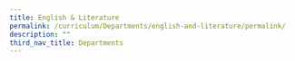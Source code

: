```yaml
---
title: English & Literature
permalink: /curriculum/Departments/english-and-literature/permalink/
description: ""
third_nav_title: Departments
---
```


